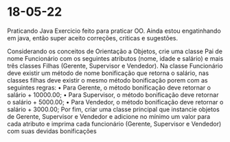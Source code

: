 # 18-05-22
Praticando Java
Exercicio feito para praticar OO.
Ainda estou engatinhando em java, então super aceito correções, criticas e sugestões.

Considerando os conceitos de Orientação a Objetos, crie uma classe Pai de nome Funcionário com os seguintes 
atributos (nome, idade e salário) e mais três classes Filhas (Gerente, Supervisor e Vendedor). 
Na classe Funcionário deve existir um método de nome bonificação que retorna o salário, nas classes filhas deve existir o mesmo método
bonificação porem com as seguintes regras:
• Para Gerente, o método bonificação deve retornar o salário + 10000.00;
• Para Supervisor, o método bonificação deve retornar o salário + 5000.00;
• Para Vendedor, o método bonificação deve retornar o salário + 3000.00;
Por fim, criar uma classe principal que instancie objetos de Gerente, Supervisor e Vendedor e 
adicione no mínimo um valor para cada atributo e imprima cada funcionário (Gerente, Supervisor e Vendedor) com suas devidas bonificações
